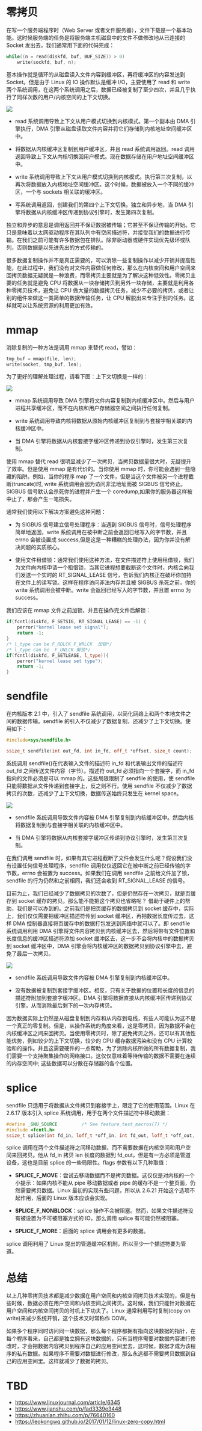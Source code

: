 # 零拷贝

在写一个服务端程序时（Web Server 或者文件服务器），文件下载是一个基本功能。这时候服务端的任务是将服务端主机磁盘中的文件不做修改地从已连接的 Socket 发出去，我们通常用下面的代码完成：

```c
while((n = read(diskfd, buf, BUF_SIZE)) > 0)
    write(sockfd, buf, n);
```

基本操作就是循环的从磁盘读入文件内容到缓冲区，再将缓冲区的内容发送到 Socket。但是由于 Linux 的 IO 操作默认是缓冲 I/O，主要使用了 read 和 write 两个系统调用，在这两个系统调用之后，数据已经被复制了至少四次，并且几乎执行了同样次数的用户/内核空间的上下文切换。

![](https://s2.ax1x.com/2019/09/01/n9YNZV.png)

- read 系统调用导致上下文从用户模式切换到内核模式。第一个副本由 DMA 引擎执行，DMA 引擎从磁盘读取文件内容并将它们存储到内核地址空间缓冲区中。

- 将数据从内核缓冲区复制到用户缓冲区，并且 read 系统调用返回。read 调用返回导致上下文从内核切换回用户模式。现在数据存储在用户地址空间缓冲区中。

- write 系统调用导致上下文从用户模式切换到内核模式。执行第三次复制，以再次将数据放入内核地址空间缓冲区。这个时候，数据被放入一个不同的缓冲区，一个与 sockets 相关联的缓冲区。

- 写系统调用返回，创建我们的第四个上下文切换。独立和异步地，当 DMA 引擎将数据从内核缓冲区传递到协议引擎时，发生第四次复制。

独立和异步的意思是调用返回并不保证数据被传输；它甚至不保证传输的开始。它只是意味着以太网驱动程序在其队列中有空闲描述符，并接受我们的数据进行传输。在我们之前可能有许多数据包在排队。除非驱动器或硬件实现优先级环或队列，否则数据是以先进先出的方式传输的。

很多数据复制操作并不是真正需要的，可以消除一些复制操作以减少开销并提高性能，在此过程中，我们没有对文件内容做任何修改，那么在内核空间和用户空间来回拷贝数据无疑就是一种浪费，而零拷贝主要就是为了解决这种低效性。零拷贝主要的任务就是避免 CPU 将数据从一块存储拷贝到另外一块存储，主要就是利用各种零拷贝技术，避免让 CPU 做大量的数据拷贝任务，减少不必要的拷贝，或者让别的组件来做这一类简单的数据传输任务，让 CPU 解脱出来专注于别的任务。这样就可以让系统资源的利用更加有效。

# mmap

消除复制的一种方法是调用 mmap 来替代 read，譬如：

```c
tmp_buf = mmap(file, len);
write(socket, tmp_buf, len);
```

为了更好的理解处理过程，请看下图：上下文切换是一样的：

![](https://s2.ax1x.com/2019/09/01/n9t0Tf.png)

- mmap 系统调用导致 DMA 引擎将文件内容复制到内核缓冲区中。然后与用户进程共享缓冲区，而不在内核和用户存储器空间之间执行任何复制。

- write 系统调用导致内核将数据从原始内核缓冲区复制到与套接字相关联的内核缓冲区中。

- 当 DMA 引擎将数据从内核套接字缓冲区传递到协议引擎时，发生第三次复制。

使用 mmap 替代 read 很明显减少了一次拷贝，当拷贝数据量很大时，无疑提升了效率。但是使用 mmap 是有代价的。当你使用 mmap 时，你可能会遇到一些隐藏的陷阱。例如，当你的程序 map 了一个文件，但是当这个文件被另一个进程截断(truncate)时, write 系统调用会因为访问非法地址而被 SIGBUS 信号终止。SIGBUS 信号默认会杀死你的进程并产生一个 coredump,如果你的服务器这样被中止了，那会产生一笔损失。

通常我们使用以下解决方案避免这种问题：

- 为 SIGBUS 信号建立信号处理程序：当遇到 SIGBUS 信号时，信号处理程序简单地返回，write 系统调用在被中断之前会返回已经写入的字节数，并且 errno 会被设置成 success,但是这是一种糟糕的处理办法，因为你并没有解决问题的实质核心。

- 使用文件租借锁：通常我们使用这种方法，在文件描述符上使用租借锁，我们为文件向内核申请一个租借锁，当其它进程想要截断这个文件时，内核会向我们发送一个实时的 RT_SIGNAL_LEASE 信号，告诉我们内核正在破坏你加持在文件上的读写锁。这样在程序访问非法内存并且被 SIGBUS 杀死之前，你的 write 系统调用会被中断。write 会返回已经写入的字节数，并且置 errno 为 success。

我们应该在 mmap 文件之前加锁，并且在操作完文件后解锁：

```cpp
if(fcntl(diskfd, F_SETSIG, RT_SIGNAL_LEASE) == -1) {
    perror("kernel lease set signal");
    return -1;
}
/* l_type can be F_RDLCK F_WRLCK  加锁*/
/* l_type can be  F_UNLCK 解锁*/
if(fcntl(diskfd, F_SETLEASE, l_type)){
    perror("kernel lease set type");
    return -1;
}
```

# sendfile

在内核版本 2.1 中，引入了 sendfile 系统调用，以简化网络上和两个本地文件之间的数据传输。sendfile 的引入不仅减少了数据复制，还减少了上下文切换。使用如下：

```cpp
#include<sys/sendfile.h>

ssize_t sendfile(int out_fd, int in_fd, off_t *offset, size_t count);
```

系统调用 sendfile()在代表输入文件的描述符 in_fd 和代表输出文件的描述符 out_fd 之间传送文件内容（字节）。描述符 out_fd 必须指向一个套接字，而 in_fd 指向的文件必须是可以 mmap 的。这些局限限制了 sendfile 的使用，使 sendfile 只能将数据从文件传递到套接字上，反之则不行。使用 sendfile 不仅减少了数据拷贝的次数，还减少了上下文切换，数据传送始终只发生在 kernel space。

![](https://s2.ax1x.com/2019/09/01/n9NC1H.png)

- sendfile 系统调用导致文件内容被 DMA 引擎复制到内核缓冲区中。然后内核将数据复制到与套接字相关联的内核缓冲区中。

- 当 DMA 引擎将数据从内核套接字缓冲区传递到协议引擎时，发生第三次复制。

在我们调用 sendfile 时，如果有其它进程截断了文件会发生什么呢？假设我们没有设置任何信号处理程序，sendfile 调用仅仅返回它在被中断之前已经传输的字节数，errno 会被置为 success。如果我们在调用 sendfile 之前给文件加了锁，sendfile 的行为仍然和之前相同，我们还会收到 RT_SIGNAL_LEASE 的信号。

目前为止，我们已经减少了数据拷贝的次数了，但是仍然存在一次拷贝，就是页缓存到 socket 缓存的拷贝。那么能不能把这个拷贝也省略呢？
借助于硬件上的帮助，我们是可以办到的。之前我们是把页缓存的数据拷贝到 socket 缓存中，实际上，我们仅仅需要把缓冲区描述符传到 socket 缓冲区，再把数据长度传过去，这样 DMA 控制器直接将页缓存中的数据打包发送到网络中就可以了。即 sendfile 系统调用利用 DMA 引擎将文件内容拷贝到内核缓冲区去，然后将带有文件位置和长度信息的缓冲区描述符添加 socket 缓冲区去，这一步不会将内核中的数据拷贝到 socket 缓冲区中，DMA 引擎会将内核缓冲区的数据拷贝到协议引擎中去，避免了最后一次拷贝。

![](https://s2.ax1x.com/2019/09/01/n9NIbt.png)

- sendfile 系统调用导致文件内容被 DMA 引擎复制到内核缓冲区中。

- 没有数据被复制到套接字缓冲区。相反，只有关于数据的位置和长度的信息的描述符附加到套接字缓冲区。DMA 引擎将数据直接从内核缓冲区传递到协议引擎，从而消除最后剩下的一次内存拷贝。

因为数据实际上仍然是从磁盘复制到内存和从内存到电线，有些人可能认为这不是一个真正的零复制。但是，从操作系统的角度来看，这是零拷贝，因为数据不会在内核缓冲区之间来回拷贝。当使用零拷贝时，除了避免拷贝之外，还可以有其他性能优势，例如较少的上下文切换，较少的 CPU 缓存数据污染和没有 CPU 计算校验和的操作。并且这需要硬件的一点帮助，为了消除内核所做的所有数据复制，我们需要一个支持聚集操作的网络接口。这仅仅意味着等待传输的数据不需要在连续的内存空间中; 这些数据可以分散在存储器的各个位置。

# splice

sendfile 只适用于将数据从文件拷贝到套接字上，限定了它的使用范围。Linux 在 2.6.17 版本引入 splice 系统调用，用于在两个文件描述符中移动数据：

```cpp
#define _GNU_SOURCE         /* See feature_test_macros(7) */
#include <fcntl.h>
ssize_t splice(int fd_in, loff_t *off_in, int fd_out, loff_t *off_out, size_t len, unsigned int flags);
```

splice 调用在两个文件描述符之间移动数据，而不需要数据在内核空间和用户空间来回拷贝。他从 fd_in 拷贝 len 长度的数据到 fd_out，但是有一方必须是管道设备，这也是目前 splice 的一些局限性。flags 参数有以下几种取值：

- **SPLICE_F_MOVE**：尝试去移动数据而不是拷贝数据。这仅仅是对内核的一个小提示：如果内核不能从 pipe 移动数据或者 pipe 的缓存不是一个整页面，仍然需要拷贝数据。Linux 最初的实现有些问题，所以从 2.6.21 开始这个选项不起作用，后面的 Linux 版本应该会实现。

- **SPLICE_F_NONBLOCK**：splice 操作不会被阻塞。然而，如果文件描述符没有被设置为不可被阻塞方式的 IO，那么调用 splice 有可能仍然被阻塞。

- **SPLICE_F_MORE**：后面的 splice 调用会有更多的数据。

splice 调用利用了 Linux 提出的管道缓冲区机制，所以至少一个描述符要为管道。

# 总结

以上几种零拷贝技术都是减少数据在用户空间和内核空间拷贝技术实现的，但是有些时候，数据必须在用户空间和内核空间之间拷贝。这时候，我们只能针对数据在用户空间和内核空间拷贝的时机上下功夫了。Linux 通常利用写时复制(copy on write)来减少系统开销，这个技术又时常称作 COW。

如果多个程序同时访问同一块数据，那么每个程序都拥有指向这块数据的指针，在每个程序看来，自己都是独立拥有这块数据的，只有当程序需要对数据内容进行修改时，才会把数据内容拷贝到程序自己的应用空间里去，这时候，数据才成为该程序的私有数据。如果程序不需要对数据进行修改，那么永远都不需要拷贝数据到自己的应用空间里。这样就减少了数据的拷贝。

# TBD

- https://www.linuxjournal.com/article/6345
- https://www.jianshu.com/p/fad3339e3448
- https://zhuanlan.zhihu.com/p/76640160
- https://leokongwq.github.io/2017/01/12/linux-zero-copy.html
